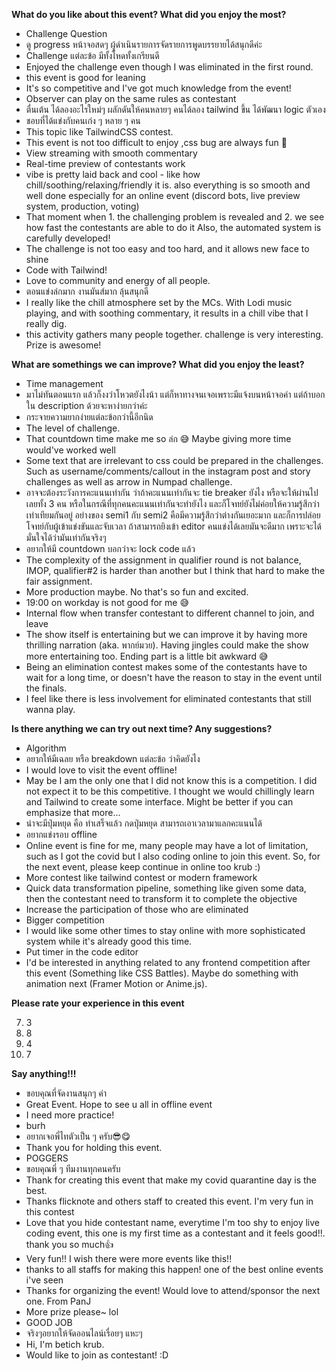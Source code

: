 **What do you like about this event? What did you enjoy the most?**

- Challenge Question
- ดู progress หน้าจอสดๆ ผู้ดำเนินรายการจัดรายการพูดบรรยายได้สนุกดีค่ะ
- Challenge แต่ละข้อ มีทั้งโหดทั้งเกรียนดี
- Enjoyed the challenge even though I was eliminated in the first round.
- this event is good for leaning
- It's so competitive and I've got much knowledge from the event!
- Observer can play on the same rules as contestant
- ตื่นเต้น ได้ลองอะไรใหม่ๆ ผลักดันให้คนหลายๆ คนได้ลอง tailwind ขึ้น ได้พัฒนา logic ตัวเอง
- ชอบที่ได้แข่งกับคนเก่ง ๆ หลาย ๆ คน
- This topic like TailwindCSS contest.
- This event is not too difficult to enjoy ,css bug are always fun 🤣
- View streaming with smooth commentary
- Real-time preview of contestants work
- vibe is pretty laid back and cool - like how chill/soothing/relaxing/friendly it is. also everything is so smooth and well done especially for an online event (discord bots, live preview system, production, voting)
- That moment when 1. the challenging problem is revealed and 2. we see how fast the contestants are able to do it Also, the automated system is carefully developed!
- The challenge is not too easy and too hard, and it allows new face to shine
- Code with Tailwind!
- Love to community and energy of all people.
- ตอนแข่งล่กมาก งานมันส์มาก ลุ้นสนุกดี
- I really like the chill atmosphere set by the MCs. With Lodi music playing, and with soothing commentary, it results in a chill vibe that I really dig.
- this activity gathers many people together. challenge is very interesting. Prize is awesome!

**What are somethings we can improve? What did you enjoy the least?**

- Time management
- มาไม่ทันตอนแรก แล้วก็งงว่าโหวตยังไงน้า แต่ก็หาทางจนเจอเพราะมีแจ้งบนหน้าจอค่า แต่ถ้าบอกใน description ด้วยจะหาง่ายกว่าค่ะ
- กระจายความยากง่ายแต่ละข้อกว่านี้อีกนิด
- The level of challenge.
- That countdown time make me so ล่ก 😅 Maybe giving more time would've worked well
- Some text that are irrelevant to css could be prepared in the challenges. Such as username/comments/callout in the instagram post and story challenges as well as arrow in Numpad challenge.
- อาจจะต้องระวังการคะแนนเท่ากัน ว่าถ้าคะแนนเท่ากันจะ tie breaker ยังไง หรือจะให้ผ่านไปเลยทั้ง 3 คน หรือในกรณีที่ทุกคนคะแนนเท่ากันจะทำยังไง และก็โจทย์ยังไม่ค่อยให้ความรู้สึกว่าเท่าเทียมกันอยู่ อย่างของ semi1 กับ semi2 คือมีความรู้สึกว่าต่างกันเยอะมาก และก็การปล่อยโจทย์กับผู้เข้าแข่งขันและจับเวลา ถ้าสามารถยิงเข้า editor คนแข่งได้เลยมันจะดีมาก เพราะจะได้มั่นใจได้ว่ามันเท่ากันจริงๆ
- อยากให้มี countdown บอกว่าจะ lock code แล้ว
- The complexity of the assignment in qualifier round is not balance, IMOP, qualifier#2 is harder than another but I think that hard to make the fair assignment.
- More production maybe. No that's so fun and excited.
- 19:00 on workday is not good for me 😅
- Internal flow when transfer contestant to different channel to join, and leave
- The show itself is entertaining but we can improve it by having more thrilling narration (aka. พากย์มวย). Having jingles could make the show more entertaining too. Ending part is a little bit awkward 😅
- Being an elimination contest makes some of the contestants have to wait for a long time, or doesn't have the reason to stay in the event until the finals.
- I feel like there is less involvement for eliminated contestants that still wanna play.

**Is there anything we can try out next time? Any suggestions?**

- Algorithm
- อยากให้มีเฉลย หรือ breakdown แต่ละข้อ ว่าคิดยังไง
- I would love to visit the event offline!
- May be I am the only one that I did not know this is a competition. I did not expect it to be this competitive. I thought we would chillingly learn and Tailwind to create some interface. Might be better if you can emphasize that more...
- น่าจะมีปุ่มหยุด คือ ทำเสร็จแล้ว กดปุ่มหยุด สามารถเอาเวลามาแลกคะแนนได้
- อยากแข่งรอบ offline
- Online event is fine for me, many people may have a lot of limitation, such as I got the covid but I also coding online to join this event. So, for the next event, please keep continue in online too krub :)
- More contest like tailwind contest or modern framework
- Quick data transformation pipeline, something like given some data, then the contestant need to transform it to complete the objective
- Increase the participation of those who are eliminated
- Bigger competition
- I would like some other times to stay online with more sophisticated system while it's already good this time.
- Put timer in the code editor
- I'd be interested in anything related to any frontend competition after this event (Something like CSS Battles). Maybe do something with animation next (Framer Motion or Anime.js).

**Please rate your experience in this event**

7. 3
8. 8
9. 4
10. 7

**Say anything!!!**

- ขอบคุณที่จัดงานสนุกๆ ค่า
- Great Event. Hope to see u all in offline event
- I need more practice!
- burh
- อยากเจอพี่ไทตัวเป็น ๆ ครับ😎😋
- Thank you for holding this event.
- POGGERS
- ขอบคุณพี่ ๆ ทีมงานทุกคนครับ
- Thank for creating this event that make my covid quarantine day is the best.
- Thanks flicknote and others staff to created this event. I'm very fun in this contest
- Love that you hide contestant name, everytime I'm too shy to enjoy live coding event, this one is my first time as a contestant and it feels good!!. thank you so much👍
- Very fun!! I wish there were more events like this!!
- thanks to all staffs for making this happen! one of the best online events i've seen
- Thanks for organizing the event! Would love to attend/sponsor the next one. From PanJ
- More prize please~ lol
- GOOD JOB
- จริงๆอยากให้จัดออนไลน์เรื่อยๆ แหะๆ
- Hi, I'm betich krub.
- Would like to join as contestant! :D
